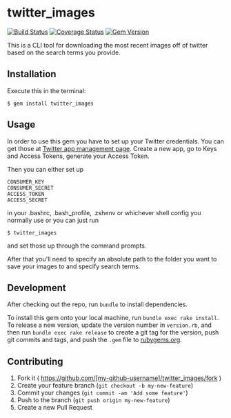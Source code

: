 # twitter_images

[![Build Status](https://travis-ci.org/alexeyzab/twitter_images.svg?branch=master)](https://travis-ci.org/alexeyzab/twitter_images) [![Coverage Status](https://coveralls.io/repos/alexeyzab/twitter_images/badge.svg)](https://coveralls.io/r/alexeyzab/twitter_images) [![Gem Version](https://badge.fury.io/rb/twitter_images.svg)](http://badge.fury.io/rb/twitter_images)

This is a CLI tool for downloading the most recent images off of twitter based
on the search terms you provide.

## Installation

Execute this in the terminal:

    $ gem install twitter_images

## Usage

In order to use this gem you have to set up your Twitter credentials.
You can get those at [Twitter app management page](https://apps.twitter.com/).
Create a new app, go to Keys and Access Tokens, generate your Access Token.

Then you can either set up

    CONSUMER_KEY
    CONSUMER_SECRET
    ACCESS_TOKEN
    ACCESS_SECRET

in your .bashrc, .bash_profile, .zshenv or whichever shell config you normally
use or you can just run

    $ twitter_images

and set those up through the command prompts.

After that you'll need to specify an absolute path to the folder you want to
save your images to and specify search terms.

## Development

After checking out the repo, run `bundle` to install dependencies.

To install this gem onto your local machine, run `bundle exec rake install`. To release a new version, update the version number in `version.rb`, and then run `bundle exec rake release` to create a git tag for the version, push git commits and tags, and push the `.gem` file to [rubygems.org](https://rubygems.org).

## Contributing

1. Fork it ( https://github.com/[my-github-username]/twitter_images/fork )
2. Create your feature branch (`git checkout -b my-new-feature`)
3. Commit your changes (`git commit -am 'Add some feature'`)
4. Push to the branch (`git push origin my-new-feature`)
5. Create a new Pull Request

